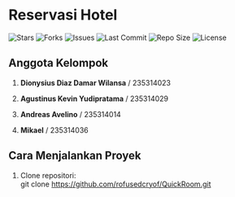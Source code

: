 # Reservasi Hotel

![Stars](https://img.shields.io/github/stars/rofusedcryof/QuickRoom?style=social)
![Forks](https://img.shields.io/github/forks/rofusedcryof/QuickRoom?style=social)
![Issues](https://img.shields.io/github/issues/rofusedcryof/QuickRoom)
![Last Commit](https://img.shields.io/github/last-commit/rofusedcryof/QuickRoom)
![Repo Size](https://img.shields.io/github/repo-size/rofusedcryof/QuickRoom)
![License](https://img.shields.io/github/license/rofusedcryof/QuickRoom)

## Anggota Kelompok

1.  **Dionysius Diaz Damar Wilansa** / 235314023
  
2.  **Agustinus Kevin Yudipratama** / 235314029
  
3.  **Andreas Avelino** / 235314014
  
4.  **Mikael** / 235314036

## Cara Menjalankan Proyek

1. Clone repositori:
   <br>
   git clone https://github.com/rofusedcryof/QuickRoom.git
